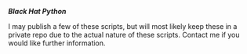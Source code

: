 ***Black Hat Python***

I may publish a few of these scripts, but will most likely keep these in a private repo due to the actual nature of these scripts.  Contact me if you would like further information.
